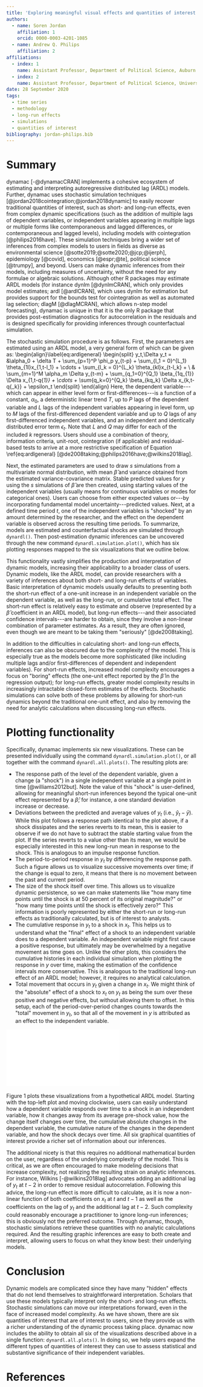 ```yaml
--- 
title: 'Exploring meaningful visual effects and quantities of interest from dynamic models through dynamac'  
authors:
  - name: Soren Jordan 
    affiliation: 1 
    orcid: 0000-0003-4201-1085 
  - name: Andrew Q. Philips 
    affiliation: 2 
affiliations: 
  - index: 1 
    name: Assistant Professor, Department of Political Science, Auburn University 
  - index: 2 
    name: Assistant Professor, Department of Political Science, University of Colorado Boulder 
date: 28 September 2020 
tags: 
  - time series
  - methodology
  - long-run effects
  - simulations
  - quantities of interest
bibliography: jordan-philips.bib 
---
```


# Summary 

dynamac [-@dynamacCRAN] implements a cohesive ecosystem of estimating and interpreting autoregressive distributed lag (ARDL) models. Further, dynamac uses stochastic simulation techniques [@jordan2018cointegration;@jordan2018dynamic] to easily recover traditional quantities of interest, such as short- and long-run effects, even from complex dynamic specifications (such as the addition of multiple lags of dependent variables, or independent variables appearing in multiple lags or multiple forms like contemporaneous and lagged differences, or contemporaneous and lagged levels), including models with cointegration [@philips2016have]. These simulation techniques bring a wider set of inferences from complex models to users in fields as diverse as environmental science [@sotte2019;@sotte2020;@jcp;@ijerph], epidemiology [@covid], economics [@espr;@te], political science [@trumpy], and beyond. Users can make dynamic inferences from their models, including measures of uncertainty, without the need for any formulae or algebraic solutions. Although other R packages may estimate ARDL models (for instance dynlm [@dynlmCRAN], which only provides model estimates; ardl [@ardlCRAN], which uses dynlm for estimation but provides support for the bounds test for cointegration as well as automated lag selection; dlagM [@dlagMCRAN], which allows n-step model forecasting), dynamac is unique in that it is the only R package that provides post-estimation diagnostics for autocorrelation in the residuals and is designed specifically for providing inferences through counterfactual simulation.

The stochastic simulation procedure is as follows. First, the parameters are estimated using an ARDL model, a very general form of which can be given as:
\begin{align}\label{eq:ardlgeneral}
\begin{split}
	y_t,\Delta y_t =  &\alpha_0 + \delta T + \sum_{p=1}^P \phi_p y_{t-p} + \sum_{l_1 = 0}^{L_1} \theta_{1l}x_{1,t-l_1} + \cdots + \sum_{l_k = 0}^{L_k} \theta_{kl}x_{t-l_k} + \\
	& \sum_{m=1}^M \alpha_m \Delta y_{t-m} + \sum_{q_1=0}^{Q_1} \beta_{1q_{1}} \Delta x_{1,t-q{_1}} + \cdots + \sum_{q_k=0}^{Q_k} \beta_{kq_k} \Delta x_{k,t-q{_k}} + \epsilon_t
\end{split}
\end{align} Here, the dependent variable---which can appear in either level form or first-differences---is a function of a constant, $\alpha_0$, a deterministic linear trend $T$, up to $P$ lags of the dependent variable and $L$ lags of the independent variables appearing in level form, up to $M$ lags of the first-differenced dependent variable and up to $Q$ lags of any first-differenced independent variables, and an independent and identically distributed error term $\epsilon_t$. Note that $L$ and $Q$ may differ for each of the included $k$ regressors. Users should use a combination of theory, information criteria, unit-root, cointegration (if applicable) and residual-based tests to arrive at a more restrictive specification of Equation \ref{eq:ardlgeneral} [@de2008taking;@philips2016have;@wilkins2018lag].

Next, the estimated parameters are used to draw $s$ simulations from a multivariate normal distribution, with mean $\hat{\beta}$ and variance obtained from the estimated variance-covariance matrix. Stable predicted values for $y$ using the $s$ simulations of $\hat{\beta}$ are then created, using starting values of the independent variables (usually means for continuous variables or modes for categorical ones). Users can choose from either expected values or---by incorporating fundamental model uncertainty---predicted values. Next, at a defined time period $t$, one of the independent variables is "shocked" by an amount determined by the researcher, and the effect on the dependent variable is observed across the resulting time periods. To summarize, models are estimated and counterfactual shocks are simulated through `dynardl()`. Then post-estimation dynamic inferences can be uncovered through the new command `dynardl.simulation.plot()`, which has six plotting responses mapped to the six visualizations that we outline below. 

This functionality vastly simplifies the production and interpretation of dynamic models, increasing their applicability to a broader class of users. Dynamic models, like the ARDL model, can provide researchers with a variety of inferences about both short- and long-run effects of variables. Basic interpretation of dynamic models usually defaults to presenting both the short-run effect of a one-unit increase in an independent variable on the dependent variable, as well as the long-run, or cumulative total effect. The short-run effect is relatively easy to estimate and observe (represented by a $\hat\beta$ coefficient in an ARDL model), but long-run effects---and their associated confidence intervals---are harder to obtain, since they involve a non-linear combination of parameter estimates.  As a result, they are often ignored, even though we are meant to be taking them "seriously" [@de2008taking].

In addition to the difficulties in calculating short- and long-run effects, inferences can also be obscured due to the complexity of the model. This is especially true as the models become more sophisticated (like including multiple lags and/or first-differences of dependent and independent variables). For short-run effects, increased model complexity encourages a focus on "boring" effects (the one-unit effect reported by the $\hat\beta$ in the regression output); for long-run effects, greater model complexity results in increasingly intractable closed-form estimates of the effects. Stochastic simulations can solve both of these problems by allowing for short-run dynamics beyond the traditional one-unit effect, and also by removing the need for analytic calculations when discussing long-run effects. 

# Plotting functionality
Specifically, dynamac implements six new visualizations. These can be presented individually using the command `dynardl.simulation.plot()`, or all together with the command `dynardl.all.plots()`. The resulting plots are:

* The response path of the level of the dependent variable, given a change (a "shock") in a single independent variable at a single point in time [@williams2012but]. Note the value of this "shock" is user-defined, allowing for meaningful short-run inferences beyond the typical one-unit effect represented by a $\hat\beta$; for instance, a one standard deviation increase or decrease.
* Deviations between the predicted and average values of $y_t$ (i.e., $\hat{y}_t - \bar{y}$). While this plot follows a response path identical to the plot above, if a shock dissipates and the series reverts to its mean, this is easier to observe if we do not have to subtract the stable starting value from the plot. If the series reverts to a value other than its mean, we would be especially interested in this new long-run mean in response to the shock. This is analogous to an impulse response function.
* The period-to-period response in $y_t$ by differencing the response path. Such a figure allows us to visualize successive movements over time; if the change is equal to zero, it means that there is no movement between the past and current period.
* The size of the shock itself over time. This allows us to visualize dynamic persistence, so we can make statements like "how many time points until the shock is at 50 percent of its original magnitude?" or "how many time points until the shock is effectively zero?" This information is poorly represented by either the short-run or long-run effects as traditionally calculated, but is of interest to analysts.
* The cumulative response in $y_t$ to a shock in $x_t$. This helps us to understand what the "final" effect of a shock to an independent variable does to a dependent variable. An independent variable might first cause a positive response, but ultimately may be overwhelmed by a negative movement as time goes on. Unlike the other plots, this considers the cumulative histories in each individual simulation when plotting the response in $y$ over time, making the estimation of the confidence intervals more conservative. This is analogous to the traditional long-run effect of an ARDL model; however, it requires no analytical calculation.
* Total movement that occurs in $y_t$ given a change in $x_t$. We might think of the "absolute" effect of a shock to $x_t$ on $y_t$ as being the sum over these positive and negative effects, but without allowing them to offset. In this setup, each of the period-over-period changes counts towards the "total" movement in $y_t$, so that all of the movement in $y$ is attributed as an effect to the independent variable.

![Six quantities of interest from the ARDL equation $\Delta y_t = -0.8 y_{t-1} -2 \Delta x_t  + x_{t-1} + u_t$.](allplots-revised.pdf)

Figure 1 plots these visualizations from a hypothetical ARDL model. Starting with the top-left plot and moving clockwise, users can easily understand how a dependent variable responds over time to a shock in an independent variable, how it changes away from its average pre-shock value, how the change itself changes over time, the cumulative absolute changes in the dependent variable, the cumulative nature of the changes in the dependent variable, and how the shock decays over time. All six graphical quantities of interest provide a richer set of information about our inferences.

The additional nicety is that this requires no additional mathematical burden on the user, regardless of the underlying complexity of the model. This is critical, as we are often encouraged to make modeling decisions that increase complexity, not realizing the resulting strain on analytic inferences. For instance, Wilkins [-@wilkins2018lag] advocates adding an additional lag of $y_t$ at $t-2$ in order to remove residual autocorrelation. Following this advice, the long-run effect is more difficult to calculate, as it is now a non-linear function of both coefficients on $x_t$ at $t$ and $t-1$ as well as the coefficients on the lag of $y_t$ and the additional lag at $t-2$. Such complexity could reasonably encourage a practitioner to ignore long-run inferences; this is obviously not the preferred outcome. Through dynamac, though, stochastic simulations retrieve these quantities with no analytic calculations required. And the resulting graphic inferences are easy to both create and interpret, allowing users to focus on what they know best: their underlying models.

# Conclusion

Dynamic models are complicated since they have many "hidden" effects that do not lend themselves to straightforward interpretation. Scholars that use these models typically interpret only the short- and long-run effects. Stochastic simulations can move our interpretations forward, even in the face of increased model complexity. As we have shown, there are six quantities of interest that are of interest to users, since they provide us with a richer understanding of the dynamic process taking place. dynamac now includes the ability to obtain all six of the visualizations described above in a single function: ``dynardl.all.plots()``. In doing so, we help users expand the different types of quantities of interest they can use to assess statistical and substantive significance of their independent variables.

# References

